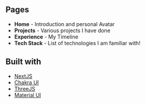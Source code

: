 ## Pages
- **Home** - Introduction and personal Avatar
- **Projects** - Various projects I have done
- **Experience** - My Timeline
- **Tech Stack** - List of technologies I am familiar with!


## Built with
- [NextJS](https://nextjs.org/)
- [Chakra UI](https://chakra-ui.com)
- [ThreeJS](https://threejs.org/)
- [Material UI](https://mui.com/)

